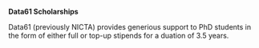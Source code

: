 **Data61 Scholarships**

Data61 (previously NICTA) provides generious support to PhD students in the form of either full or top-up stipends for a duation of 3.5 years.
